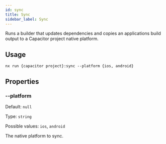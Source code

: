 ```yaml
---
id: sync
title: Sync
sidebar_label: Sync
---
```


Runs a builder that updates dependencies and copies an applications build output to a Capacitor project native platform.

## Usage

```
nx run {capacitor project}:sync --platform {ios, android}
```

## Properties

### --platform

Default: `null`

Type: `string`

Possible values: `ios`, `android`

The native platform to sync.
